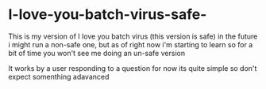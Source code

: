 # I-love-you-batch-virus-safe-
This is my version of I love you batch virus (this version is safe) in the future i might run a non-safe one, but as of right now i'm starting to learn so for a bit of time you won't see me doing an un-safe version

It works by a user responding to a question for now its quite simple so don't expect somenthing adavanced
